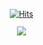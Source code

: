 <div align=center>
  
[![Hits](https://hits.seeyoufarm.com/api/count/incr/badge.svg?url=https%3A%2F%2Fgithub.com%2Fzzsza)](https://hits.seeyoufarm.com)
<br>

<img src="https://user-images.githubusercontent.com/74957603/115704185-0349d100-a3a6-11eb-9d64-260e833bd5c4.png" />
<br>
</div>

